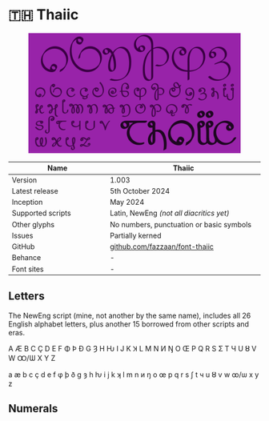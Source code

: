 # 🇹🇭 Thaiic

<div data-full-width="false"><figure><img src="../../.gitbook/assets/Thaiic Font Cover landscape.svg" alt=""><figcaption></figcaption></figure></div>

<table><thead><tr><th width="204">Name</th><th width="318">Thaiic</th></tr></thead><tbody><tr><td>Version</td><td>1.003</td></tr><tr><td>Latest release</td><td>5th October 2024</td></tr><tr><td>Inception</td><td>May 2024</td></tr><tr><td>Supported scripts</td><td>Latin, NewEng <em>(not all diacritics yet)</em></td></tr><tr><td>Other glyphs</td><td>No numbers, punctuation or basic symbols</td></tr><tr><td>Issues</td><td>Partially kerned</td></tr><tr><td>GitHub</td><td><a href="https://github.com/fazzaan/font-thaiic">github.com/fazzaan/font-thaiic</a></td></tr><tr><td>Behance</td><td>-</td></tr><tr><td>Font sites</td><td>-</td></tr></tbody></table>



## Letters

The NewEng script (mine, not another by the same name), includes all 26 English alphabet letters, plus another 15 borrowed from other scripts and eras.

A Æ B C Ç D E F Φ Þ Đ G Ȝ H Ƕ I J K Ʞ L M N И Ŋ O Œ P Q R S Ʃ T Ч U Ȣ V W Ꝏ/Ѡ X Y Z

a æ b c ç d e f φ þ ð g ȝ h ƕ i j k ʞ l m n и ŋ o œ p q r s ʃ t ч u ȣ v w ꝏ/ѡ x y z

## Numerals
